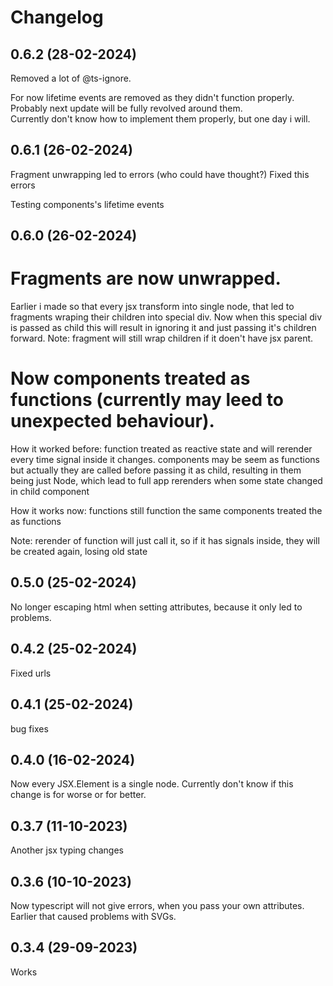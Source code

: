 # Changelog
## 0.6.2 (28-02-2024)
Removed a lot of @ts-ignore.

For now lifetime events are removed as they didn't function properly. \
Probably next update will be fully revolved around them. \
Currently don't know how to implement them properly, but one day i will.
## 0.6.1 (26-02-2024)
Fragment unwrapping led to errors (who could have thought?)
Fixed this errors

Testing components's lifetime events
## 0.6.0 (26-02-2024)
# Fragments are now unwrapped.

Earlier i made so that every jsx transform into single node, that led to fragments wraping their children into special div.
Now when this special div is passed as child this will result in ignoring it and just passing it's children forward.
Note: fragment will still wrap children if it doen't have jsx parent.

# Now components treated as functions (currently may leed to unexpected behaviour).

How it worked before:
function treated as reactive state and will rerender every time signal inside it changes.
components may be seem as functions but actually they are called before passing it as child, resulting in them being just Node, which lead to full app rerenders when some state changed in child component

How it works now:
functions still function the same
components treated the as functions

Note: rerender of function will just call it, so if it has signals inside, they will be created again, losing old state
## 0.5.0 (25-02-2024)
No longer escaping html when setting attributes, because it only led to problems.
## 0.4.2 (25-02-2024)
Fixed urls
## 0.4.1 (25-02-2024)
bug fixes
## 0.4.0 (16-02-2024)
Now every JSX.Element is a single node. Currently don't know if this change is for worse or for better.
## 0.3.7 (11-10-2023)
Another jsx typing changes
## 0.3.6 (10-10-2023)
Now typescript will not give errors, when you pass your own attributes. Earlier that caused problems with SVGs.
## 0.3.4 (29-09-2023)
Works
